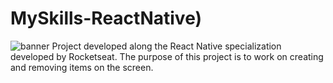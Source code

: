 # MySkills-ReactNative)
![banner](https://res.cloudinary.com/dloadb2bx/image/upload/v1653786961/REACT_NATIVE_jlfjpm.png)
Project developed along the React Native specialization developed by Rocketseat. The purpose of this project is to work on creating and removing items on the screen.
